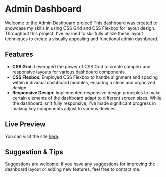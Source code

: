 # Admin Dashboard

Welcome to the Admin Dashboard project! This dashboard was created to showcase my skills in using CSS Grid and CSS Flexbox for layout design. Throughout this project, I've learned to skillfully utilize these layout techniques to create a visually appealing and functional admin dashboard.

## Features

- **CSS Grid**: Leveraged the power of CSS Grid to create complex and responsive layouts for various dashboard components.
- **CSS Flexbox**: Employed CSS Flexbox to handle alignment and spacing within individual dashboard modules, ensuring a clean and organized design.
- **Responsive Design**: Implemented responsive design principles to make certain elements of the dashboard adapt to different screen sizes. While the dashboard isn't fully responsive, I've made significant progress in making key components adjust to various devices.

## Live Preview

You can visit the site [here]().

## Suggestion & Tips

Suggestions are welcome! If you have any suggestions for improving the dashboard layout or adding new features, feel free to contact me.
